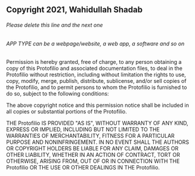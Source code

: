 ## Copyright 2021, Wahidullah Shadab

###### Please delete this line and the next one
###### APP TYPE can be a webpage/website, a web app, a software and so on

Permission is hereby granted, free of charge, to any person obtaining a copy of this Protofilio and associated documentation files, to deal in the Protofilio without restriction, including without limitation the rights to use, copy, modify, merge, publish, distribute, sublicense, and/or sell copies of the Protofilio, and to permit persons to whom the Protofilio is furnished to do so, subject to the following conditions:

The above copyright notice and this permission notice shall be included in all copies or substantial portions of the Protofilio.

THE Protofilio IS PROVIDED "AS IS", WITHOUT WARRANTY OF ANY KIND, EXPRESS OR IMPLIED, INCLUDING BUT NOT LIMITED TO THE WARRANTIES OF MERCHANTABILITY, FITNESS FOR A PARTICULAR PURPOSE AND NONINFRINGEMENT. IN NO EVENT SHALL THE AUTHORS OR COPYRIGHT HOLDERS BE LIABLE FOR ANY CLAIM, DAMAGES OR OTHER LIABILITY, WHETHER IN AN ACTION OF CONTRACT, TORT OR OTHERWISE, ARISING FROM, OUT OF OR IN CONNECTION WITH THE Protofilio OR THE USE OR OTHER DEALINGS IN THE Protofilio.
